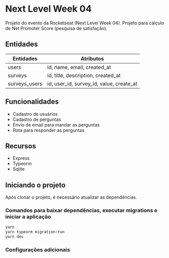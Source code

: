 # Next Level Week 04

Projeto do evento da Rocketseat (Next Level Week 04).
Projeto para cálculo de Net Promoter Score (pesquisa de satisfação).

## Entidades

| Entidades | Atributos |
| - | - |
| users | id, name, email, created_at |
| surveys | id, title, description, created_at |
| surveys_users | id, user_id, survey_id, value, create_at |


## Funcionalidades

- Cadastro de usuários
- Cadastro de perguntas
- Envio de email para mandar as perguntas
- Rota para responder as perguntas

## Recursos

- Express
- Typeorm
- Sqlite

## Iniciando o projeto

Após clonar o projeto, é necessário atualizar as dependências.

### Comandos para baixar dependências, executar migrations e iniciar a aplicação

```bash
yarn
yarn typeorm migration:run
yarn dev
```

### Configurações adicionais
